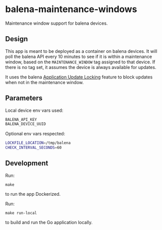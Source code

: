 # balena-maintenance-windows

Maintenance window support for balena devices.

## Design

This app is meant to be deployed as a container on balena devices. It will poll the balena API every 10 minutes to see if it is within a maintenance window, based on the `MAINTENANCE_WINDOW` tag assigned to that device. If there is no tag set, it assumes the device is always available for updates.

It uses the balena [Application Update Locking](https://www.balena.io/docs/learn/deploy/release-strategy/update-locking/) feature to block updates when not in the maintenance window.

## Parameters

Local device env vars used:
```bash
BALENA_API_KEY
BALENA_DEVICE_UUID
```

Optional env vars respected:
```bash
LOCKFILE_LOCATION=/tmp/balena
CHECK_INTERVAL_SECONDS=60
```

## Development

Run:
```
make
```
to run the app Dockerized.

Run:
```
make run-local
```
to build and run the Go application locally.
